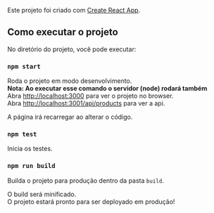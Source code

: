 Este projeto foi criado com [Create React App](https://github.com/facebook/create-react-app).

## Como executar o projeto

No diretório do projeto, você pode executar:

### `npm start`

Roda o projeto em modo desenvolvimento.<br />
**Nota: Ao executar esse comando o servidor (node) rodará também**<br />
Abra [http://localhost:3000](http://localhost:3000) para ver o projeto no browser.<br />
Abra [http://localhost:3001/api/products](http://localhost:3001/api/products) para ver a api.

A página irá recarregar ao alterar o código.

### `npm test`

Inicia os testes.

### `npm run build`

Builda o projeto para produção dentro da pasta `build`.

O build será minificado.<br />
O projeto estará pronto para ser deployado em produção!